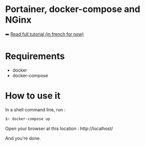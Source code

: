# Portainer, docker-compose and NGinx

:arrow_right: [Read full tutorial (in french for now)](http://www.jeckel.fr/2017/12/portainer-nginx-et-docker-compose/)

# Requirements

- docker
- docker-compose

# How to use it

In a shell command line, run :

```bash
$> docker-compose up
```

Open your browser at this location : http://localhost/

And you're done.